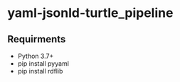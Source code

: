 # yaml-jsonld-turtle_pipeline

## Requirments

- Python 3.7+
- pip install pyyaml
- pip install rdflib